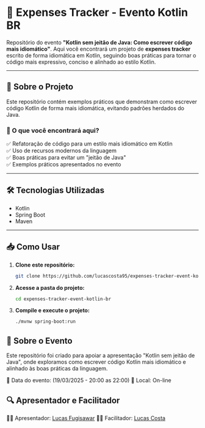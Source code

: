 # 📌 Expenses Tracker - Evento Kotlin BR  

Repositório do evento **"Kotlin sem jeitão de Java: Como escrever código mais idiomático"**. Aqui você encontrará um projeto de **expenses tracker** escrito de forma idiomática em Kotlin, seguindo boas práticas para tornar o código mais expressivo, conciso e alinhado ao estilo Kotlin.  

---

## 🚀 Sobre o Projeto  
Este repositório contém exemplos práticos que demonstram como escrever código Kotlin de forma mais idiomática, evitando padrões herdados do Java.  

### 📌 O que você encontrará aqui?  
✅ Refatoração de código para um estilo mais idiomático em Kotlin  
✅ Uso de recursos modernos da linguagem  
✅ Boas práticas para evitar um "jeitão de Java"  
✅ Exemplos práticos apresentados no evento  

---

## 🛠 Tecnologias Utilizadas  
- Kotlin  
- Spring Boot   
- Maven  

---

## 📥 Como Usar  

1. **Clone este repositório:**  
   ```bash
   git clone https://github.com/lucascosta95/expenses-tracker-event-kotlin-br.git
   ```

2. **Acesse a pasta do projeto:**
    ```bash
    cd expenses-tracker-event-kotlin-br
    ```

3. **Compile e execute o projeto:**
    ```bash
    ./mvnw spring-boot:run
    ```

## 🎤 Sobre o Evento
Este repositório foi criado para apoiar a apresentação "Kotlin sem jeitão de Java", onde exploramos como escrever código Kotlin mais idiomático e alinhado às boas práticas da linguagem.

📅 Data do evento: (19/03/2025 - 20:00 as 22:00)
📍 Local: On-line

## 🔍 Apresentador e Facilitador

👨‍💻 Apresentador: [Lucas Fugisawar](https://github.com/lucasfugisawa)
👨‍🏫 Facilitador: [Lucas Costa](https://github.com/lucascosta95)
